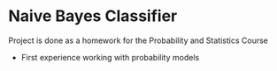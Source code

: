 # Naive Bayes Classifier

Project is done as a homework for the Probability and Statistics Course

+ First experience working with probability models